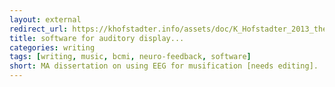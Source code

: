 ```yaml
---
layout: external
redirect_url: https://khofstadter.info/assets/doc/K_Hofstadter_2013_the_development_of_software_for_auditory_display_incorporating_principles_of_generative_music_and_neuro-feedback_training.pdf
title: software for auditory display...
categories: writing
tags: [writing, music, bcmi, neuro-feedback, software]
short: MA dissertation on using EEG for musification [needs editing].
---
```

